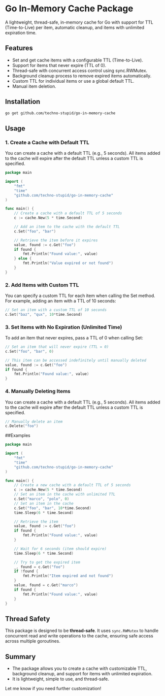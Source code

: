 # Go In-Memory Cache Package

A lightweight, thread-safe, in-memory cache for Go with support for TTL (Time-to-Live) per item, automatic cleanup, and items with unlimited expiration time.

## Features

- Set and get cache items with a configurable TTL (Time-to-Live).
- Support for items that never expire (TTL of 0).
- Thread-safe with concurrent access control using sync.RWMutex.
- Background cleanup process to remove expired items automatically.
- Custom TTL for individual items or use a global default TTL.
- Manual item deletion.

## Installation

```bash
go get github.com/techno-stupid/go-in-memory-cache
```

## Usage

### 1. Create a Cache with Default TTL
You can create a cache with a default TTL (e.g., 5 seconds). All items added to the cache will expire after the default TTL unless a custom TTL is specified.

```go
package main

import (
	"fmt"
	"time"
	"github.com/techno-stupid/go-in-memory-cache"
)

func main() {
	// Create a cache with a default TTL of 5 seconds
	c := cache.New(5 * time.Second)

	// Add an item to the cache with the default TTL
	c.Set("foo", "bar")

	// Retrieve the item before it expires
	value, found := c.Get("foo")
	if found {
		fmt.Println("Found value:", value)
	} else {
		fmt.Println("Value expired or not found")
	}
}
```

### 2. Add Items with Custom TTL
You can specify a custom TTL for each item when calling the Set method. For example, adding an item with a TTL of 10 seconds:

```go
// Set an item with a custom TTL of 10 seconds
c.Set("baz", "qux", 10*time.Second)
```

### 3. Set Items with No Expiration (Unlimited Time)
To add an item that never expires, pass a TTL of 0 when calling Set:

```go
// Set an item that will never expire (TTL = 0)
c.Set("foo", "bar", 0)

// This item can be accessed indefinitely until manually deleted
value, found := c.Get("foo")
if found {
    fmt.Println("Found value:", value)
}
```
### 4. Manually Deleting Items
You can create a cache with a default TTL (e.g., 5 seconds). All items added to the cache will expire after the default TTL unless a custom TTL is specified.

```go
// Manually delete an item
c.Delete("foo")
```

##Examples

```go
package main

import (
    "fmt"
    "time"
	"github.com/techno-stupid/go-in-memory-cache"
)

func main() {
	// Create a new cache with a default TTL of 5 seconds
	c := cache.New(5 * time.Second)
	// Set an item in the cache with unlimited TTL
	c.Set("marco", "polo", 0)
	// Set an item in the cache
	c.Set("foo", "bar", 10*time.Second)
	time.Sleep(6 * time.Second)

	// Retrieve the item
	value, found := c.Get("foo")
	if found {
		fmt.Println("Found value:", value)
	}

	// Wait for 6 seconds (item should expire)
	time.Sleep(6 * time.Second)

	// Try to get the expired item
	_, found = c.Get("foo")
	if !found {
		fmt.Println("Item expired and not found")
	}
	value, found = c.Get("marco")
	if found {
		fmt.Println("Found value:", value)
	}
}
```

## Thread Safety
This package is designed to be **thread-safe**. It uses `sync.RWMutex` to handle concurrent read and write operations to the cache, ensuring safe access across multiple goroutines.

## Summary
- The package allows you to create a cache with customizable TTL, background cleanup, and support for items with unlimited expiration.
- It is lightweight, simple to use, and thread-safe.


Let me know if you need further customization!






